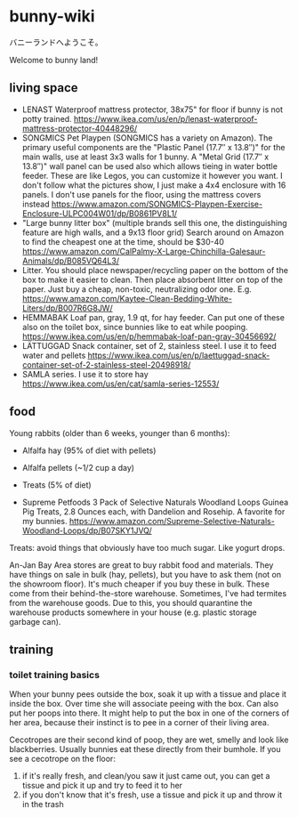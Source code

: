 # bunny-wiki

バニーランドへようこそ。

Welcome to bunny land!

## living space

- LENAST Waterproof mattress protector, 38x75" for floor if bunny is not potty trained.   https://www.ikea.com/us/en/p/lenast-waterproof-mattress-protector-40448296/
- SONGMICS Pet Playpen (SONGMICS has a variety on Amazon). The primary useful components are the "Plastic Panel (17.7″ x 13.8″)" for the main walls, use at least 3x3 walls for 1 bunny. A "Metal Grid (17.7″ x 13.8″)" wall panel can be used also which allows tieing in water bottle feeder. These are like Legos, you can customize it however you want. I don't follow what the pictures show, I just make a 4x4 enclosure with 16 panels. I don't use panels for the floor, using the mattress covers instead   https://www.amazon.com/SONGMICS-Playpen-Exercise-Enclosure-ULPC004W01/dp/B0861PV8L1/
- "Large bunny litter box" (multiple brands sell this one, the distinguishing feature are high walls, and a 9x13 floor grid) Search around on Amazon to find the cheapest one at the time, should be $30-40  https://www.amazon.com/CalPalmy-X-Large-Chinchilla-Galesaur-Animals/dp/B085VQ64L3/
- Litter. You should place newspaper/recycling paper on the bottom of the box to make it easier to clean. Then place absorbent litter on top of the paper. Just buy a cheap, non-toxic, neutralizing odor one. E.g.  https://www.amazon.com/Kaytee-Clean-Bedding-White-Liters/dp/B007R6G8JW/
- HEMMABAK Loaf pan, gray, 1.9 qt, for hay feeder. Can put one of these also on the toilet box, since bunnies like to eat while pooping. https://www.ikea.com/us/en/p/hemmabak-loaf-pan-gray-30456692/
- LÄTTUGGAD Snack container, set of 2, stainless steel. I use it to feed water and pellets  https://www.ikea.com/us/en/p/laettuggad-snack-container-set-of-2-stainless-steel-20498918/
- SAMLA series. I use it to store hay  https://www.ikea.com/us/en/cat/samla-series-12553/

## food

Young rabbits (older than 6 weeks, younger than 6 months):
- Alfalfa hay (95% of diet with pellets)
- Alfalfa pellets (~1/2 cup a day)
- Treats (5% of diet)

- Supreme Petfoods 3 Pack of Selective Naturals Woodland Loops Guinea Pig Treats, 2.8 Ounces each, with Dandelion and Rosehip.  A favorite for my bunnies. https://www.amazon.com/Supreme-Selective-Naturals-Woodland-Loops/dp/B07SKY1JVQ/

Treats: avoid things that obviously have too much sugar. Like yogurt drops.

An-Jan Bay Area stores are great to buy rabbit food and materials. They have things on sale in bulk (hay, pellets), but you have to ask them (not on the showroom floor). It's much cheaper if you buy these in bulk. These come from their behind-the-store warehouse. Sometimes, I've had termites from the warehouse goods. Due to this, you should quarantine the warehouse products somewhere in your house (e.g. plastic storage garbage can).

## training

### toilet training basics

When your bunny pees outside the box, soak it up with a tissue and place it inside the box. Over time she will associate peeing with the box. Can also put her poops into there. It might help to put the box in one of the corners of her area, because their instinct is to pee in a corner of their living area.

Cecotropes are their second kind of poop, they are wet, smelly and look like blackberries. Usually bunnies eat these directly from their bumhole. If you see a cecotrope on the floor:
1. if it's really fresh, and clean/you saw it just came out, you can get a tissue and pick it up and try to feed it to her
2. if you don't know that it's fresh, use a tissue and pick it up and throw it in the trash


